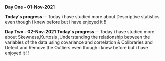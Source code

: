 **Day One - 01-Nov-2021** 

**Today's progress** :- Today i have studied more about Descriptive statistics even though i knew before but i have enjoyed it !!

**Day Two - 02-Nov-2021** 
**Today's progress** :- Today i have studied more about Skewness,Kurtosis ,Understanding the relationship between the variables of the data using covariance and correlation & Colibraries and Detect and Remove the Outliers even though i knew before but i have enjoyed it !!

